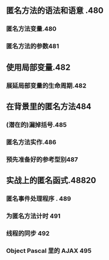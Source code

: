 ## 匿名⽅法的语法和语意 .480

### 匿名方法变量.480

### 匿名方法的参数481

## 使用局部变量.482

### 展延局部变量的生命周期.482

## 在背景里的匿名⽅法484

### (潜在的)漏掉括号.485

### 匿名方法实作.486

### 预先准备好的参考型别487

## 实战上的匿名函式.48820

### 匿名事件处理程序 . 489

### 为匿名方法计时 491

### 线程的同步 492

### Object	Pascal 里的 AJAX  495